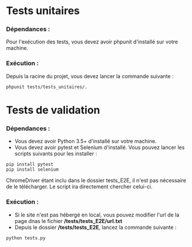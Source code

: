 # Tests unitaires

### Dépendances :
Pour l'exécution des tests, vous devez avoir phpunit d'installé sur votre machine.

### Exécution :
Depuis la racine du projet, vous devez lancer la commande suivante :
```
phpunit tests/tests_unitaires/.
```

# Tests de validation

### Dépendances :
- Vous devez avoir Python 3.5+ d'installé sur votre machine.
- Vous devez avoir pytest et Selenium d'installé. Vous pouvez lancer les scripts suivants pour les installer :
```
pip install pytest
pip install selenium
```
ChromeDriver étant inclu dans le dossier tests_E2E, il n'est pas nécessaire de le télécharger. Le script ira directement chercher celui-ci.

### Exécution :
- Si le site n'est pas hébergé en local, vous pouvez modifier l'url de la page dnas le fichier **/tests/tests_E2E/url.txt**
- Depuis le dossier **/tests/tests_E2E**, lancez la commande suivante :
```
python tests.py
```


